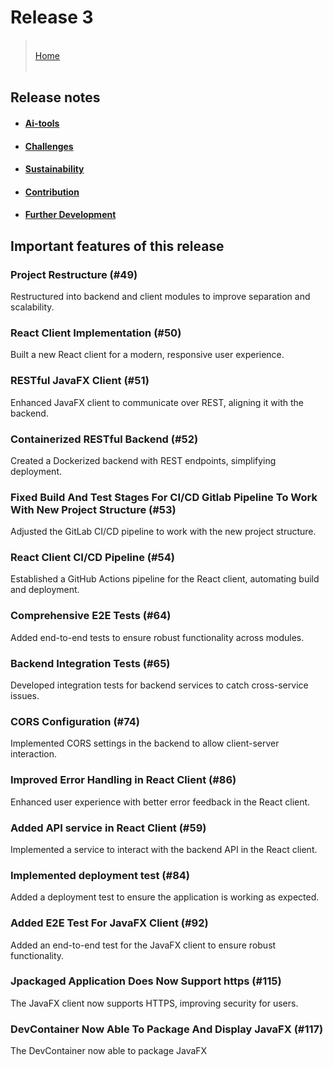 
# Release 3

>&#8203;    
>[Home](../../README.md)    
>&#8203;    

## Release notes

* #### [Ai-tools](ai-tools.md)
* #### [Challenges](challenges.md)
* #### [Sustainability](sustainability.md)
* #### [Contribution](contribution.md)
* #### [Further Development](further-development.md)


## Important features of this release

### Project Restructure (#49)
Restructured into backend and client modules to improve separation and scalability.

### React Client Implementation (#50)
Built a new React client for a modern, responsive user experience.

### RESTful JavaFX Client (#51)
Enhanced JavaFX client to communicate over REST, aligning it with the backend.

### Containerized RESTful Backend (#52)
Created a Dockerized backend with REST endpoints, simplifying deployment.

### Fixed Build And Test Stages For CI/CD Gitlab Pipeline To Work With New Project Structure (#53)
Adjusted the GitLab CI/CD pipeline to work with the new project structure.

### React Client CI/CD Pipeline (#54)
Established a GitHub Actions pipeline for the React client, automating build and deployment.

### Comprehensive E2E Tests (#64)
Added end-to-end tests to ensure robust functionality across modules.

### Backend Integration Tests (#65)
Developed integration tests for backend services to catch cross-service issues.

### CORS Configuration (#74)
Implemented CORS settings in the backend to allow client-server interaction.

### Improved Error Handling in React Client (#86)
Enhanced user experience with better error feedback in the React client.

### Added API service in React Client (#59)
Implemented a service to interact with the backend API in the React client.

### Implemented deployment test (#84)
Added a deployment test to ensure the application is working as expected.

### Added E2E Test For JavaFX Client (#92)
Added an end-to-end test for the JavaFX client to ensure robust functionality.

### Jpackaged Application Does Now Support https (#115) 
The JavaFX client now supports HTTPS, improving security for users.

### DevContainer Now Able To Package And Display JavaFX (#117)
The DevContainer now able to package JavaFX
